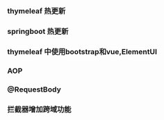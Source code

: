 ###  thymeleaf 热更新
###  springboot 热更新
###  thymeleaf 中使用bootstrap和vue,ElementUI
###  AOP
### @RequestBody
### 拦截器增加跨域功能